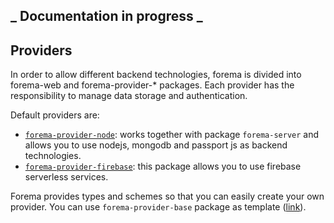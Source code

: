 ## _ Documentation in progress _

## Providers

In order to allow different backend technologies, forema is divided into forema-web and forema-provider-\* packages. Each provider has the responsibility to manage data storage and authentication.

Default providers are:

- [`forema-provider-node`](forema-server/index.md): works together with package `forema-server` and allows you to use nodejs, mongodb and passport js as backend technologies.
- [`forema-provider-firebase`](forema-firebase/index.md): this package allows you to use firebase serverless services.

Forema provides types and schemes so that you can easily create your own provider.
You can use `forema-provider-base` package as template ([link](https://github.com/fedemartinm/forema/tree/master/packages/forema-provider-base)).
